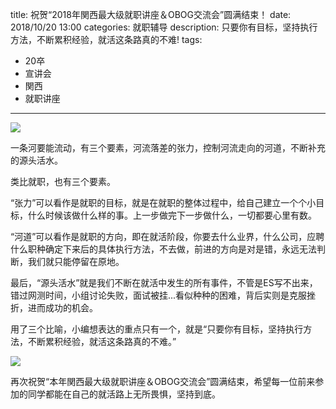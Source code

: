 title: 祝贺“2018年関西最大级就职讲座＆OBOG交流会”圆满结束！
date: 2018/10/20 13:00
categories: 就职辅导
description: 只要你有目标，坚持执行方法，不断累积经验，就活这条路真的不难!
tags:
- 20卒
- 宣讲会
- 関西
- 就职讲座

---

![](http://wx1.sinaimg.cn/mw690/a9a40e85gy1fx59ikcwfej21ao0t67m3.jpg)

一条河要能流动，有三个要素，河流落差的张力，控制河流走向的河道，不断补充的源头活水。

类比就职，也有三个要素。

“张力”可以看作是就职的目标，就是在就职的整体过程中，给自己建立一个个小目标，什么时候该做什么样的事。上一步做完下一步做什么，一切都要心里有数。

“河道”可以看作是就职的方向，即在就活阶段，你要去什么业界，什么公司，应聘什么职种确定下来后的具体执行方法，不去做，前进的方向是对是错，永远无法判断，我们就只能停留在原地。

最后，“源头活水”就是我们不断在就活中发生的所有事件，不管是ES写不出来，错过网测时间，小组讨论失败，面试被挂...看似种种的困难，背后实则是克服挫折，进而成功的机会。

用了三个比喻，小编想表达的重点只有一个，就是“只要你有目标，坚持执行方法，不断累积经验，就活这条路真的不难。”

![](http://wx4.sinaimg.cn/mw690/a9a40e85gy1fx59ilpy07j21ao0t6k8y.jpg)

再次祝贺“本年関西最大级就职讲座＆OBOG交流会”圆满结束，希望每一位前来参加的同学都能在自己的就活路上无所畏惧，坚持到底。

